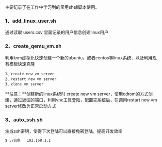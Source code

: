 主要记录了在工作中学习到的常用shell脚本使用。

### 1、add_linux_user.sh
通过读取 users.csv 里面记录的用户信息创建linux用户

### 2、create_qemu_vm.sh
利用kvm虚拟化快速创建一个新的ubuntu，或者centos等linux系统，以及利用现有模板快速克隆  

	1、create new vm server
    2、restart new vm server
    3、clone vm server

**注意：**创建新的linux系统时 create new vm server，使用cdrom的方式创建，通过返回的端口，利用vnc工具登陆，配置完系统后，在调用restart new vm server修改为正常启动方式


### 3、auto_ssh.sh
生成ssh密钥，使得下次登陆可以直接免密登陆，提高开发效率
	
    $ ./ssh   192.168.1.1
    
